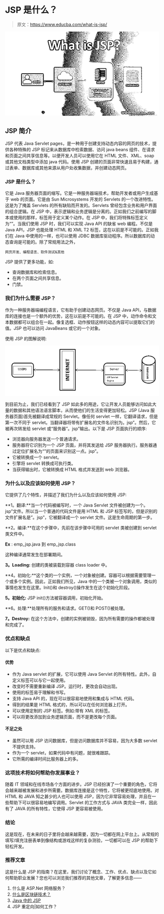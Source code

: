 # JSP 是什么？

> 原文：<https://www.educba.com/what-is-jsp/>

![What is JSP](img/eee03bb9fa1f71c406574f9d94156576.png)



## JSP 简介

JSP 代表 Java Servlet pages，是一种用于创建支持动态内容的网页的技术，提供各种特殊的 JSP 标记来从数据库中检索数据、访问 java beans 组件、在请求和页面之间共享信息等。以便开发人员可以使用它在 HTML 文件、XML、soap 或其他文档类型中添加 java 代码。使用 JSP 创建的页面非常快速且易于构建，通过表单、数据库或其他来源从用户处收集数据，并创建动态网页。

### JSP 是什么？

它是 Java 服务器页面的缩写。它是一种服务器端技术，帮助开发者或用户生成基于 web 的页面。它是由 Sun Microsystems 开发的 Servlets 的一个改进特性。这是为了掩盖 Servlets 的所有缺陷而开发的。Servlets 曾经包含业务和用户界面的组合逻辑。在 JSP 中，表示逻辑和业务逻辑是分离的。正如我们之前编写的脚本或使用的那样，标签用于定义某个动作。在 JSP 中，我们将特殊标签定义为“”。当我们使用 JSP 时，我们可以实现 Java API 的缺省 web 编程。不仅是 Java API，JSP 也能处理 HTML 和 XML T2 标签，这在以前是不可能的。正如我们在 Java 中使用的一样，也可以使用 JDBC 数据库驱动程序。所以数据库的动态查询是可能的。除了常规用法之外，

<small>网页开发、编程语言、软件测试&其他</small>

JSP 提供了更多功能，如:

*   查询数据库和检索信息。
*   在两个页面之间共享信息。
*   门禁。

### 我们为什么需要 JSP？

作为一种服务器端编程语言，它有助于创建动态网页。不仅是 Java API，与数据库的连接也是一个额外的优势，这在以前是不可能的。在 JSP 中，动作命令和文本数据都可以组合在一起。像复选框、动作按钮这样的动态内容可以提取它们的值。JSP 也可以访问 JavaBeans 或它的一个对象。

使用 JSP 的图解说明:

![Diagrammatic JSP](img/59c71461f6fceefacd3940fe8f89cb2c.png)



到目前为止，我们已经看到了 JSP 如此多的用途，它让开发人员能够访问如此大量的数据和其他语法语言脚本，从而使他们的生活变得更加轻松。JSP (Java 服务器页面)首先被翻译成常规的 Servlet。像任何 servlet 一样，它翻译请求，但是第一次不同于 servlet。当翻译器将带有扩展名的文件名识别为。jsp”。然后，它被再次转发给 servlet 或“服务器”。jsp”输出。以下是 JSP 页面执行的顺序:

*   浏览器向服务器发送一个普通请求。
*   服务器将它识别为一个 JSP 页面，并将其发送给 JSP 服务器执行。服务器通过定位扩展名为“”的页面来识别这一点。jsp”。
*   它被转换成一个 servlet。
*   引擎将 servlet 转换成可执行类。
*   当获得输出时，它被转换成 HTML 格式并发送到 web 浏览器。

### 为什么以及应该如何使用 JSP？

它提供了几个特性，并描述了我们为什么以及应该如何使用 JSP:

**1。翻译:**当一个代码被编写时，一个 Java Servlet 文件被创建为一个。jsp”文件。所以当一个普通的代码文件是用 HTML 和 JSP 标签写的，但是识别的文件扩展名是”。jsp”，它被翻译成一个 servlet 文件。这是生命周期的第一步。

**2。编译:**在这个步骤中，先前在该步骤中可用的 servlet 类被创建到 servlet 类文件中。

**Ex** : emp_jsp.java 到 emp_jsp.class

这种编译通常发生在部署期间。

**3。Loading:** 创建的类被装载到容器 class loader 中。

**4。初始化:**这个类的一个实例，一个对象被创建。容器可以根据需要管理一个或多个实例。因此，正如我们所见，Java 中的一个类被一个对象调用，类似的事情也发生在这里。Init()和 destroy()操作发生在这个初始化阶段。

**5。初始化:** JSP init()方法被容器调用，初始化开始。

**6。处理:**处理所有的服务和请求。GET()和 POST()被处理。

**7。Destroy:** 在这个方法中，创建的实例被销毁，因为所有需要的操作都被处理和完成了。

### 优点和缺点

以下是优点和缺点:

#### 优势

*   作为 Java servlet 的扩展，它可以使用 Java Servlet 的所有特性。此外，自定义标签可以与它一起使用。
*   改变时不需要重新编译 JSP。运行时，更改会自动出现。
*   使用的标签易于理解和书写。
*   支持 Java API 的，现在可以很容易地使用和集成与 HTML 代码。
*   得到的结果是 HTML 格式的，所以可以在任何浏览器上打开。
*   可以使用定制的 JSP 标签。例如:带有 XML 的标签。
*   可以将更改添加到业务逻辑页面，而不是更改每个页面。

#### 不足之处

*   虽然可以用 JSP 访问数据库，但是访问数据库并不容易，因为大多数 servlet 不提供支持。
*   作为一个 servlet，如果代码中有问题，就很难跟踪。
*   它所需的编译时间比服务器上的多。

### 这项技术将如何帮助你发展事业？

随着 IT 领域和在线市场各个方面的进步。JSP 已经扮演了一个重要的角色，它将会越来越被发展和进步所需要。数据库连接是这个特性，它将被更彻底地使用。对 HTML 和 JAVA 知之甚少的人也可以使用 JSP，因为它非常容易处理，并且在一些帮助下可以很容易地编写调用。Servlet 的工作方式与 JAVA 类完全一样，因此有了 JAVA 的所有特性，它使得 JSP 更容易被使用。

### 结论

这是现在，在未来的日子里将会越来越需要，因为一切都在网上平台上。从常规的填写/填充注册表单到像结构或游戏这样的复杂测验，一切都可以在 JSP 的帮助下轻松开发。

### 推荐文章

这是什么是 JSP 的指南？在这里，我们讨论了概念、工作、优点、缺点以及它如何帮助职业发展？您也可以浏览我们推荐的其他文章，了解更多信息——

1.  什么是 ASP.Net 网络服务？
2.  [什么是区块链技术？](https://www.educba.com/what-is-blockchain-technology/)
3.  [Java 中的 JSP](https://www.educba.com/jsp-in-java/)
4.  JSP 重定向|如何工作？





